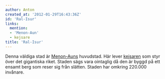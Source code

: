 ```yaml
---
author: Anton
created_at: '2012-01-29T16:43:36Z'
id: 'Ral-Isur'
links:
  mention:
  - 'Menon-Aun'
  - kejsare
title: 'Ral-Isur'
---
```


Denna väldiga stad är [Menon-Auns] huvudstad. Här lever [kejsaren] som styr över det gigantiska
riket. Staden sägs vara ointaglig då den är byggd på ett ensamt berg som reser sig från slätten.
Staden har omkring 220.000 invånare.

  [Menon-Auns]: Menon-Aun
  [kejsaren]: kejsare
